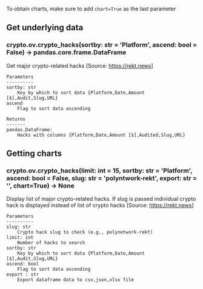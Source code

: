 To obtain charts, make sure to add `chart=True` as the last parameter

## Get underlying data 
### crypto.ov.crypto_hacks(sortby: str = 'Platform', ascend: bool = False) -> pandas.core.frame.DataFrame

Get major crypto-related hacks
    [Source: https://rekt.news]

    Parameters
    ----------
    sortby: str
        Key by which to sort data {Platform,Date,Amount [$],Audit,Slug,URL}
    ascend
        Flag to sort data ascending

    Returns
    -------
    pandas.DataFrame:
        Hacks with columns {Platform,Date,Amount [$],Audited,Slug,URL}

## Getting charts 
### crypto.ov.crypto_hacks(limit: int = 15, sortby: str = 'Platform', ascend: bool = False, slug: str = 'polyntwork-rekt', export: str = '', chart=True) -> None

Display list of major crypto-related hacks. If slug is passed
    individual crypto hack is displayed instead of list of crypto hacks
    [Source: https://rekt.news]

    Parameters
    ----------
    slug: str
        Crypto hack slug to check (e.g., polynetwork-rekt)
    limit: int
        Number of hacks to search
    sortby: str
        Key by which to sort data {Platform,Date,Amount [$],Audit,Slug,URL}
    ascend: bool
        Flag to sort data ascending
    export : str
        Export dataframe data to csv,json,xlsx file
